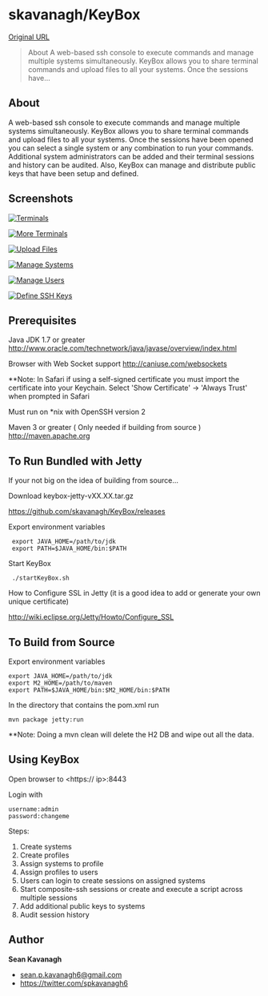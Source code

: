 # skavanagh/KeyBox

[Original URL](https://github.com/skavanagh/KeyBox)

> About A web-based ssh console to execute commands and manage multiple systems simultaneously. KeyBox allows you to share terminal commands and upload files to all your systems. Once the sessions have...

## [](https://github.com/skavanagh/KeyBox#about)About

A web-based ssh console to execute commands and manage multiple systems simultaneously. KeyBox allows you to share terminal commands and upload files to all your systems. Once the sessions have been opened you can select a single system or any combination to run your commands. Additional system administrators can be added and their terminal sessions and history can be audited. Also, KeyBox can manage and distribute public keys that have been setup and defined.

## [](https://github.com/skavanagh/KeyBox#screenshots)Screenshots

[![Terminals](https://github-camo.global.ssl.fastly.net/5e6a87e04a98cf5e696b59db179309af7c2c4f2a/68747470733a2f2f66726565636f64652e636f6d2f73637265656e73686f74732f36342f34322f36343432396337346531613562346439623764323663343930323832313530615f6d656469756d2e706e67)](https://github-camo.global.ssl.fastly.net/5e6a87e04a98cf5e696b59db179309af7c2c4f2a/68747470733a2f2f66726565636f64652e636f6d2f73637265656e73686f74732f36342f34322f36343432396337346531613562346439623764323663343930323832313530615f6d656469756d2e706e67)

[![More Terminals](https://github-camo.global.ssl.fastly.net/93acd508bdc19b1f847817d501083bc1f75f871d/68747470733a2f2f66726565636f64652e636f6d2f73637265656e73686f74732f61302f34342f61303434623365313163633161663435336538666535623937333162643661355f6d656469756d2e706e67)](https://github-camo.global.ssl.fastly.net/93acd508bdc19b1f847817d501083bc1f75f871d/68747470733a2f2f66726565636f64652e636f6d2f73637265656e73686f74732f61302f34342f61303434623365313163633161663435336538666535623937333162643661355f6d656469756d2e706e67)

[![Upload Files](https://github-camo.global.ssl.fastly.net/c6bcf3fbed95a5d2af16be1deb753e3172c7322e/68747470733a2f2f66726565636f64652e636f6d2f73637265656e73686f74732f65362f37362f65363736666535343262303831383863666631666462636565613135616466345f6d656469756d2e706e67)](https://github-camo.global.ssl.fastly.net/c6bcf3fbed95a5d2af16be1deb753e3172c7322e/68747470733a2f2f66726565636f64652e636f6d2f73637265656e73686f74732f65362f37362f65363736666535343262303831383863666631666462636565613135616466345f6d656469756d2e706e67)

[![Manage Systems](https://github-camo.global.ssl.fastly.net/c7dab0d5a0c8bcfda3a49abab3e077c6fae7c467/68747470733a2f2f66726565636f64652e636f6d2f73637265656e73686f74732f37312f65362f37316536343634373434616539356432643033616235626265356135373665315f6d656469756d2e706e67)](https://github-camo.global.ssl.fastly.net/c7dab0d5a0c8bcfda3a49abab3e077c6fae7c467/68747470733a2f2f66726565636f64652e636f6d2f73637265656e73686f74732f37312f65362f37316536343634373434616539356432643033616235626265356135373665315f6d656469756d2e706e67)

[![Manage Users](https://github-camo.global.ssl.fastly.net/96b9a4cf7a7dfc311d95322c3a0b8ebe7a46951f/68747470733a2f2f66726565636f64652e636f6d2f73637265656e73686f74732f63302f61332f63306133623735386338306333613633346533333237663535633432393366325f6d656469756d2e706e67)](https://github-camo.global.ssl.fastly.net/96b9a4cf7a7dfc311d95322c3a0b8ebe7a46951f/68747470733a2f2f66726565636f64652e636f6d2f73637265656e73686f74732f63302f61332f63306133623735386338306333613633346533333237663535633432393366325f6d656469756d2e706e67)

[![Define SSH Keys](https://github-camo.global.ssl.fastly.net/c5bb23254f8d556532ead1e9b2bf2102f8b52ff9/68747470733a2f2f66726565636f64652e636f6d2f73637265656e73686f74732f31362f66392f31366639346132373334663362353039646632646361396566653739636263355f6d656469756d2e706e67)](https://github-camo.global.ssl.fastly.net/c5bb23254f8d556532ead1e9b2bf2102f8b52ff9/68747470733a2f2f66726565636f64652e636f6d2f73637265656e73686f74732f31362f66392f31366639346132373334663362353039646632646361396566653739636263355f6d656469756d2e706e67)

## [](https://github.com/skavanagh/KeyBox#prerequisites)Prerequisites

Java JDK 1.7 or greater <http://www.oracle.com/technetwork/java/javase/overview/index.html>

Browser with Web Socket support <http://caniuse.com/websockets>

**Note: In Safari if using a self-signed certificate you must import the certificate into your Keychain. Select 'Show Certificate' -> 'Always Trust' when prompted in Safari

Must run on *nix with OpenSSH version 2

Maven 3 or greater ( Only needed if building from source ) <http://maven.apache.org>

## [](https://github.com/skavanagh/KeyBox#to-run-bundled-with-jetty)To Run Bundled with Jetty

If your not big on the idea of building from source...

Download keybox-jetty-vXX.XX.tar.gz

<https://github.com/skavanagh/KeyBox/releases>

Export environment variables

```
 export JAVA_HOME=/path/to/jdk
 export PATH=$JAVA_HOME/bin:$PATH
```

Start KeyBox

```
 ./startKeyBox.sh
```

How to Configure SSL in Jetty (it is a good idea to add or generate your own unique certificate)

<http://wiki.eclipse.org/Jetty/Howto/Configure_SSL>

## [](https://github.com/skavanagh/KeyBox#to-build-from-source)To Build from Source

Export environment variables

```
export JAVA_HOME=/path/to/jdk
export M2_HOME=/path/to/maven
export PATH=$JAVA_HOME/bin:$M2_HOME/bin:$PATH
```

In the directory that contains the pom.xml run

```
mvn package jetty:run
```

**Note: Doing a mvn clean will delete the H2 DB and wipe out all the data.

## [](https://github.com/skavanagh/KeyBox#using-keybox)Using KeyBox

Open browser to <https://<whatever> ip>:8443

Login with

```
username:admin
password:changeme
```

Steps:

1. Create systems
2. Create profiles
3. Assign systems to profile
4. Assign profiles to users
5. Users can login to create sessions on assigned systems
6. Start composite-ssh sessions or create and execute a script across multiple sessions
7. Add additional public keys to systems
8. Audit session history

## [](https://github.com/skavanagh/KeyBox#author)Author

**Sean Kavanagh**

- [sean.p.kavanagh6@gmail.com](mailto:sean.p.kavanagh6@gmail.com)
- <https://twitter.com/spkavanagh6>
